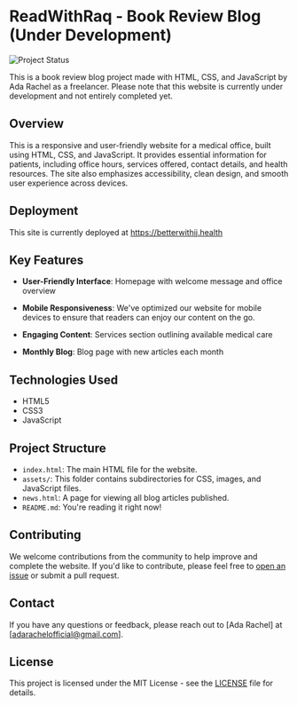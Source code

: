 # ReadWithRaq - Book Review Blog (Under Development)

![Project Status](https://img.shields.io/badge/status-under%20development-orange.svg)

This is a book review blog project made with HTML, CSS, and JavaScript by Ada Rachel as a freelancer. Please note that this website is currently under development and not entirely completed yet.

## Overview

This is a responsive and user-friendly website for a medical office, built using HTML, CSS, and JavaScript. It provides essential information for patients, including office hours, services offered, contact details, and health resources. The site also emphasizes accessibility, clean design, and smooth user experience across devices.

## Deployment

This site is currently deployed at https://betterwithij.health

## Key Features

- **User-Friendly Interface**: Homepage with welcome message and office overview

- **Mobile Responsiveness**: We've optimized our website for mobile devices to ensure that readers can enjoy our content on the go.

- **Engaging Content**: Services section outlining available medical care

- **Monthly Blog**: Blog page with new articles each month

## Technologies Used

- HTML5
- CSS3
- JavaScript

## Project Structure

- `index.html`: The main HTML file for the website.
- `assets/`: This folder contains subdirectories for CSS, images, and JavaScript files.
- `news.html`: A page for viewing all blog articles published.
- `README.md`: You're reading it right now!

## Contributing

We welcome contributions from the community to help improve and complete the website. If you'd like to contribute, please feel free to [open an issue](https://github.com/adarachel/betterwithij/issues) or submit a pull request.

## Contact

If you have any questions or feedback, please reach out to [Ada Rachel] at [adarachelofficial@gmail.com].

## License

This project is licensed under the MIT License - see the [LICENSE](LICENSE) file for details.
